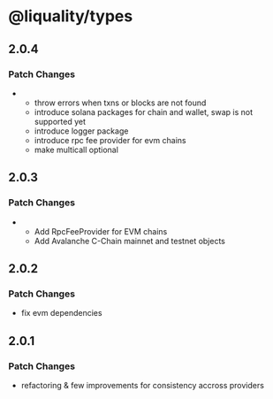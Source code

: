 # @liquality/types

## 2.0.4

### Patch Changes

-   -   throw errors when txns or blocks are not found
    -   introduce solana packages for chain and wallet, swap is not supported yet
    -   introduce logger package
    -   introduce rpc fee provider for evm chains
    -   make multicall optional

## 2.0.3

### Patch Changes

-   -   Add RpcFeeProvider for EVM chains
    -   Add Avalanche C-Chain mainnet and testnet objects

## 2.0.2

### Patch Changes

-   fix evm dependencies

## 2.0.1

### Patch Changes

-   refactoring & few improvements for consistency accross providers
